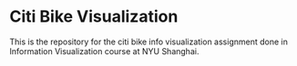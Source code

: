 # Citi Bike Visualization

This is the repository for the citi bike info visualization assignment done in Information Visualization course at NYU Shanghai.
